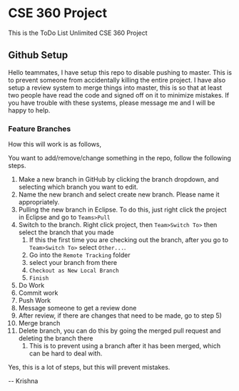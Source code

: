 # CSE 360 Project

This is the ToDo List Unlimited CSE 360 Project

## Github Setup

Hello teammates, I have setup this repo to disable pushing to master. This is to prevent someone from accidentally killing the entire project. I have also setup a review system to merge things into master, this is so that at least two people have read the code and signed off on it to minimize mistakes. If you have trouble with these systems, please message me and I will be happy to help.

### Feature Branches

How this will work is as follows,

You want to add/remove/change something in the repo, follow the following steps.

 1) Make a new branch in GitHub by clicking the branch dropdown, and selecting which branch you want to edit.
 2) Name the new branch and select create new branch. Please name it appropriately.
 3) Pulling the new branch in Eclipse. To do this, just right click the project in Eclipse and go to `Teams>Pull`
 4) Switch to the branch. Right click project, then `Team>Switch To>` then select the branch that you made
    1) If this the first time you are checking out the branch, after you go to `Team>Switch To>` select `Other...`.
    2) Go into the `Remote Tracking` folder
    3) select your branch from there
    4) `Checkout as New Local Branch`
    5) `Finish`
 5) Do Work
 6) Commit work
 7) Push Work
 8) Message someone to get a review done
 9) After review, if there are changes that need to be made, go to step 5)
 10) Merge branch
 11) Delete branch, you can do this by going the merged pull request and deleting the branch there
        1) This is to prevent using a branch after it has been merged, which can be hard to deal with.

Yes, this is a lot of steps, but this will prevent mistakes.

-- Krishna